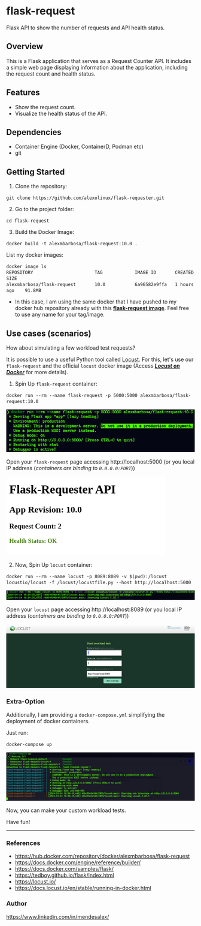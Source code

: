 # flask-request

Flask API to show the number of requests and API health status.

## Overview

This is a Flask application that serves as a Request Counter API. It includes a simple web page displaying information about the application, including the request count and health status.

## Features

- Show the request count.
- Visualize the health status of the API.

## Dependencies

- Container Engine (Docker, ContainerD, Podman etc)
- git

## Getting Started

1. Clone the repository:

```shell
git clone https://github.com/alexolinux/flask-requester.git
```

2. Go to the project folder:

```shell
cd flask-request
```

3. Build the Docker Image:

```shell
docker build -t alexmbarbosa/flask-request:10.0 .
```

List my docker images:

```shell
docker image ls
REPOSITORY                       TAG            IMAGE ID       CREATED        SIZE
alexmbarbosa/flask-request       10.0           6a96582e9ffa   1 hours ago    91.8MB
```

- In this case, I am using the same docker that I have pushed to my docker hub repository already with this **[flask-request image](https://hub.docker.com/repository/docker/alexmbarbosa/flask-request/general)**. Feel free to use any name for your tag/image.

## Use cases (scenarios)

How about simulating a few workload test requests?

It is possible to use a useful Python tool called [Locust](https://locust.io/). For this, let's use our `flask-request` and the official `locust` docker image (Access ***[Locust on Docker](https://docs.locust.io/en/stable/running-in-docker.html)*** for more details).

1. Spin Up `flask-request` container:

```shell
docker run --rm --name flask-request -p 5000:5000 alexmbarbosa/flask-request:10.0
```
![docker run flask-request](./img/docker-flask.png)

Open your `flask-request` page accessing http://localhost:5000 (or you local IP address (*containers are binding to `0.0.0.0:PORT`*))

![flask-request](./img/flask-request.png)

2. Now, Spin Up `locust` container:

```shell
docker run --rm --name locust -p 8089:8089 -v $(pwd):/locust locustio/locust -f /locust/locustfile.py --host http://localhost:5000
```

![docker run locust](./img/docker-locust.png)

Open your `locust` page accessing http://localhost:8089 (or you local IP address (*containers are binding to `0.0.0.0:PORT`*))

![locust](./img/locust.png)

### Extra-Option

Additionally, I am providing a `docker-compose.yml` simplifying the deployment of docker containers.

Just run:

```shell
docker-compose up
```

![docker-compose](./img/compose.png)

Now, you can make your custom workload tests.

Have fun!

---
### References

- https://hub.docker.com/repository/docker/alexmbarbosa/flask-request
- https://docs.docker.com/engine/reference/builder/
- https://docs.docker.com/samples/flask/
- https://tedboy.github.io/flask/index.html
- https://locust.io/
- https://docs.locust.io/en/stable/running-in-docker.html

### Author
https://www.linkedin.com/in/mendesalex/

